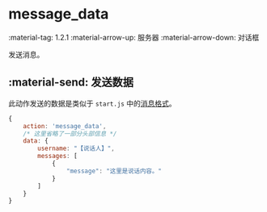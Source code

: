 # message_data

<span class="feature-tag" title="最早可用版本" markdown>
    <span class="icon">:material-tag:</span>
    <span class="text">1.2.1</span>
</span>
<span class="feature-tag" title="出站终端类型" markdown>
    <span class="icon">:material-arrow-up:</span>
    <span class="text">服务器</span>
</span>
<span class="feature-tag" title="入站终端类型" markdown>
    <span class="icon">:material-arrow-down:</span>
    <span class="text">对话框</span>
</span>

发送消息。

## :material-send: 发送数据
此动作发送的数据是类似于 `start.js` 中的[消息格式](/message/)。

``` javascript title="示例"
{
    action: 'message_data',
    /* 这里省略了一部分头部信息 */ 
    data: {
        username: "【说话人】",
        messages: [
            {
                "message": "这里是说话内容。"
            }
        ]
    }
}
```
